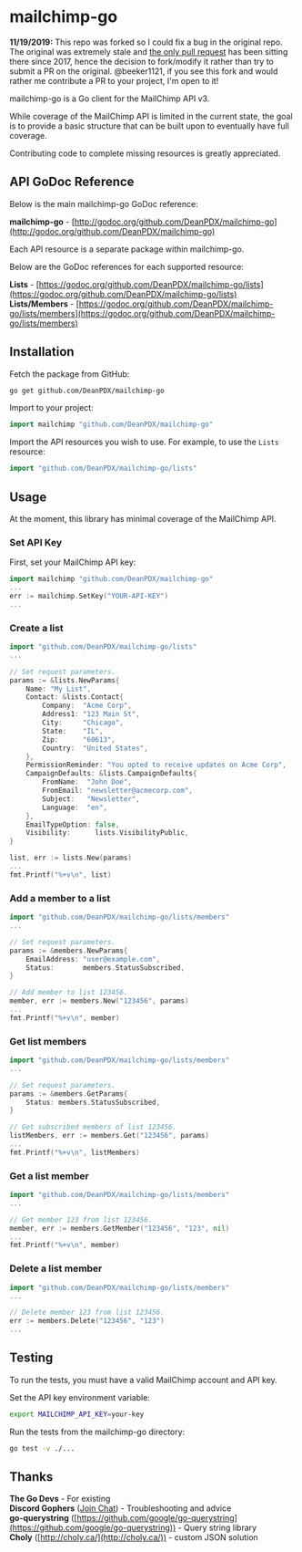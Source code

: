 # mailchimp-go

**11/19/2019:** This repo was forked so I could fix a bug in the original repo. The original was extremely stale and [the only pull request](https://github.com/beeker1121/mailchimp-go/pull/1) has been sitting there since 2017, hence the decision to fork/modify it rather than try to submit a PR on the original. @beeker1121, if you see this fork and would rather me contribute a PR to your project, I'm open to it!

mailchimp-go is a Go client for the MailChimp API v3.

While coverage of the MailChimp API is limited in the current state, the goal is to provide a basic structure that can be built upon to eventually have full coverage.

Contributing code to complete missing resources is greatly appreciated.

## API GoDoc Reference

Below is the main mailchimp-go GoDoc reference:

**mailchimp-go** - [http://godoc.org/github.com/DeanPDX/mailchimp-go](http://godoc.org/github.com/DeanPDX/mailchimp-go)

Each API resource is a separate package within mailchimp-go.

Below are the GoDoc references for each supported resource:

**Lists** - [https://godoc.org/github.com/DeanPDX/mailchimp-go/lists](https://godoc.org/github.com/DeanPDX/mailchimp-go/lists)  
**Lists/Members** - [https://godoc.org/github.com/DeanPDX/mailchimp-go/lists/members](https://godoc.org/github.com/DeanPDX/mailchimp-go/lists/members)

## Installation

Fetch the package from GitHub:

```sh
go get github.com/DeanPDX/mailchimp-go
```

Import to your project:

```go
import mailchimp "github.com/DeanPDX/mailchimp-go"
```

Import the API resources you wish to use. For example, to use the `Lists` resource:

```go
import "github.com/DeanPDX/mailchimp-go/lists"
```

## Usage

At the moment, this library has minimal coverage of the MailChimp API.

### Set API Key

First, set your MailChimp API key:

```go
import mailchimp "github.com/DeanPDX/mailchimp-go"
...
err := mailchimp.SetKey("YOUR-API-KEY")
...
```

### Create a list

```go
import "github.com/DeanPDX/mailchimp-go/lists"
...

// Set request parameters.
params := &lists.NewParams{
	Name: "My List",
	Contact: &lists.Contact{
		Company:  "Acme Corp",
		Address1: "123 Main St",
		City:     "Chicago",
		State:    "IL",
		Zip:      "60613",
		Country:  "United States",
	},
	PermissionReminder: "You opted to receive updates on Acme Corp",
	CampaignDefaults: &lists.CampaignDefaults{
		FromName:  "John Doe",
		FromEmail: "newsletter@acmecorp.com",
		Subject:   "Newsletter",
		Language:  "en",
	},
	EmailTypeOption: false,
	Visibility:      lists.VisibilityPublic,
}

list, err := lists.New(params)
...
fmt.Printf("%+v\n", list)
```

### Add a member to a list

```go
import "github.com/DeanPDX/mailchimp-go/lists/members"
...

// Set request parameters.
params := &members.NewParams{
	EmailAddress: "user@example.com",
	Status:       members.StatusSubscribed,
}

// Add member to list 123456.
member, err := members.New("123456", params)
...
fmt.Printf("%+v\n", member)
```

### Get list members

```go
import "github.com/DeanPDX/mailchimp-go/lists/members"
...

// Set request parameters.
params := &members.GetParams{
	Status: members.StatusSubscribed,
}

// Get subscribed members of list 123456.
listMembers, err := members.Get("123456", params)
...
fmt.Printf("%+v\n", listMembers)
```

### Get a list member

```go
import "github.com/DeanPDX/mailchimp-go/lists/members"
...

// Get member 123 from list 123456.
member, err := members.GetMember("123456", "123", nil)
...
fmt.Printf("%+v\n", member)
```

### Delete a list member

```go
import "github.com/DeanPDX/mailchimp-go/lists/members"
...

// Delete member 123 from list 123456.
err := members.Delete("123456", "123")
...
```

## Testing

To run the tests, you must have a valid MailChimp account and API key.

Set the API key environment variable:

```sh
export MAILCHIMP_API_KEY=your-key
```

Run the tests from the mailchimp-go directory:

```sh
go test -v ./...
```

## Thanks

**The Go Devs** - For existing  
**Discord Gophers** ([Join Chat](https://discordapp.com/channels/118456055842734083/118456055842734083)) - Troubleshooting and advice  
**go-querystring** ([https://github.com/google/go-querystring](https://github.com/google/go-querystring)) - Query string library  
**Choly** ([http://choly.ca/](http://choly.ca/)) - custom JSON solution